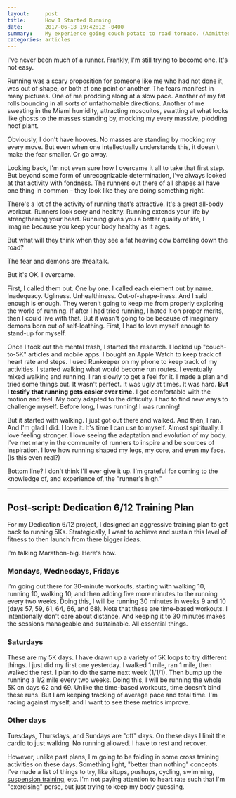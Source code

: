 ```yaml
---
layout:     post
title:      How I Started Running
date:       2017-06-18 19:42:12 -0400
summary:    My experience going couch potato to road tornado. (Admittedly, work in progress.) Plus a deep-dive into my Dedication 6/12 Running plan.
categories: articles
---
```


I've never been much of a runner. Frankly, I'm still trying to become one. It's not easy.

Running was a scary proposition for someone like me who had not done it, was out of shape, or both at one point or another. The fears manifest in many pictures. One of me prodding along at a slow pace. Another of my fat rolls bouncing in all sorts of unfathomable directions. Another of me sweating in the Miami humidity, attracting mosquitos, swatting at what looks like ghosts to the masses standing by, mocking my every massive, plodding hoof plant.

Obviously, I don't have hooves. No masses are standing by mocking my every move. But even when one intellectually understands this, it doesn't make the fear smaller. Or go away.

Looking back, I'm not even sure how I overcame it all to take that first step. But beyond some form of unrecognizable determination, I've always looked at that activity with fondness. The runners out there of all shapes all have one thing in common - they look like they are doing something right.

There's a lot of the activity of running that's attractive. It's a great all-body workout. Runners look sexy and healthy. Running extends your life by strengthening your heart. Running gives you a better quality of life, I imagine because you keep your body healthy as it ages.

But what will they think when they see a fat heaving cow barreling down the road?

The fear and demons are #realtalk.

But it's OK. I overcame.

First, I called them out. One by one. I called each element out by name. Inadequacy. Ugliness. Unhealthiness. Out-of-shape-iness. And I said enough is enough. They weren't going to keep me from properly exploring the world of running. If after I had tried running, I hated it on proper merits, then I could live with that. But it wasn't going to be because of imaginary demons born out of self-loathing. First, I had to love myself enough to stand-up for myself.

Once I took out the mental trash, I started the research. I looked up "couch-to-5K" articles and mobile apps. I bought an Apple Watch to keep track of heart rate and steps. I used Runkeeper on my phone to keep track of my activities. I started walking what would become run routes. I eventually mixed walking and running. I ran slowly to get a feel for it. I made a plan and tried some things out. It wasn't perfect. It was ugly at times. It was hard. **But I testify that running gets easier over time.** I got comfortable with the motion and feel. My body adapted to the difficulty. I had to find new ways to challenge myself. Before long, I was running! I was running!

But it started with walking. I just got out there and walked. And then, I ran. And I'm glad I did. I love it. It's time I can use to myself. Almost spiritually. I love feeling stronger. I love seeing the adaptation and evolution of my body. I've met many in the community of runners to inspire and be sources of inspiration. I love how running shaped my legs, my core, and even my face. (Is this even real?)

Bottom line? I don't think I'll ever give it up. I'm grateful for coming to the knowledge of, and experience of, the "runner's high."

---

## Post-script: Dedication 6/12 Training Plan

For my Dedication 6/12 project, I designed an aggressive training plan to get back to running 5Ks. Strategically, I want to achieve and sustain this level of fitness to then launch from there bigger ideas. 

I'm talking Marathon-big. Here's how.

### Mondays, Wednesdays, Fridays

I'm going out there for 30-minute workouts, starting with walking 10, running 10, walking 10, and then adding five more minutes to the running every two weeks. Doing this, I will be running 30 minutes in weeks 9 and 10 (days 57, 59, 61, 64, 66, and 68). Note that these are time-based workouts. I intentionally don't care about distance. And keeping it to 30 minutes makes the sessions manageable and sustainable. All essential things.

### Saturdays

These are my 5K days. I have drawn up a variety of 5K loops to try different things. I just did my first one yesterday. I walked 1 mile, ran 1 mile, then walked the rest. I plan to do the same next week (1/1/1). Then bump up the running a 1/2 mile every two weeks. Doing this, I will be running the whole 5K on days 62 and 69. Unlike the time-based workouts, time doesn't bind these runs. But I am keeping tracking of average pace and total time. I'm racing against myself, and I want to see these metrics improve.

### Other days

Tuesdays, Thursdays, and Sundays are "off" days. On these days I limit the cardio to just walking. No running allowed. I have to rest and recover.

However, unlike past plans, I'm going to be folding in some cross training activities on these days. Something light, "better than nothing" concepts. I've made a list of things to try, like situps, pushups, cycling, swimming, [suspension training](https://www.trxtraining.com/), etc. I'm not paying attention to heart rate such that I'm "exercising" perse, but just trying to keep my body guessing.